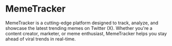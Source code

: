 # MemeTracker
MemeTracker is a cutting-edge platform designed to track, analyze, and showcase the latest trending memes on Twitter (X). Whether you're a content creator, marketer, or meme enthusiast, MemeTracker helps you stay ahead of viral trends in real-time.
